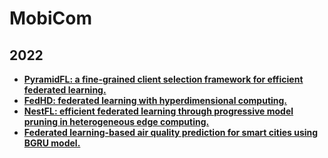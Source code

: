 # MobiCom

## 2022


- **[PyramidFL: a fine-grained client selection framework for efficient federated learning.](https://www.researchgate.net/profile/Mi-Zhang-13/publication/364567253_PyramidFL_a_fine-grained_client_selection_framework_for_efficient_federated_learning/links/636070d596e83c26eb7137f2/PyramidFL-a-fine-grained-client-selection-framework-for-efficient-federated-learning.pdf)**
- **[FedHD: federated learning with hyperdimensional computing.](https://cseweb.ucsd.edu/~x1yu/docs/mobicom2022/zhao2022fedhd.pdf)**
- **[NestFL: efficient federated learning through progressive model pruning in heterogeneous edge computing.](https://dl.acm.org/doi/abs/10.1145/3495243.3558248)**
- **[Federated learning-based air quality prediction for smart cities using BGRU model.](https://dl.acm.org/doi/abs/10.1145/3495243.3558267)**